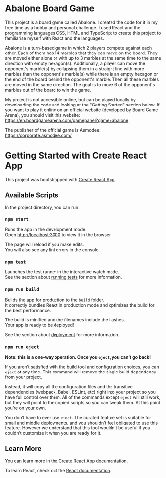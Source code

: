 # Abalone Board Game

This project is a board game called Abalone. I created the code for it in my free time as a hobby and personal challenge. I used React and the programming languages CSS, HTML and TypeScript to create this project to familiarise myself with React and the languages.

Abalone is a turn-based game in which 2 players compete against each other.
Each of them has 14 marbles that they can move on the board.
They are moved either alone or with up to 3 marbles at the same time to the same direction with empty hexagon(s).
Additionally, a player can move the opponent's marble(s) by collapsing them in a straight line with more marbles than the opponent's marble(s) while there is an empty hexagon or the end of the board behind the opponent's marble. Then all these marbles are moved in the same direction.
The goal is to move 6 of the opponent's marbles out of the board to win the game.

My project is not accessible online, but can be played locally by downloading the code and looking at the "Getting Started" section below.
If you want to play it online on an official website (developed by Board Game Arena), you should visit this website:
https://en.boardgamearena.com/gamepanel?game=abalone

The publisher of the official game is Asmodee:
https://corporate.asmodee.com/

# Getting Started with Create React App

This project was bootstrapped with [Create React App](https://github.com/facebook/create-react-app).

## Available Scripts

In the project directory, you can run:

### `npm start`

Runs the app in the development mode.\
Open [http://localhost:3000](http://localhost:3000) to view it in the browser.

The page will reload if you make edits.\
You will also see any lint errors in the console.

### `npm test`

Launches the test runner in the interactive watch mode.\
See the section about [running tests](https://facebook.github.io/create-react-app/docs/running-tests) for more information.

### `npm run build`

Builds the app for production to the `build` folder.\
It correctly bundles React in production mode and optimizes the build for the best performance.

The build is minified and the filenames include the hashes.\
Your app is ready to be deployed!

See the section about [deployment](https://facebook.github.io/create-react-app/docs/deployment) for more information.

### `npm run eject`

**Note: this is a one-way operation. Once you `eject`, you can’t go back!**

If you aren’t satisfied with the build tool and configuration choices, you can `eject` at any time. This command will remove the single build dependency from your project.

Instead, it will copy all the configuration files and the transitive dependencies (webpack, Babel, ESLint, etc) right into your project so you have full control over them. All of the commands except `eject` will still work, but they will point to the copied scripts so you can tweak them. At this point you’re on your own.

You don’t have to ever use `eject`. The curated feature set is suitable for small and middle deployments, and you shouldn’t feel obligated to use this feature. However we understand that this tool wouldn’t be useful if you couldn’t customize it when you are ready for it.

## Learn More

You can learn more in the [Create React App documentation](https://facebook.github.io/create-react-app/docs/getting-started).

To learn React, check out the [React documentation](https://reactjs.org/).
